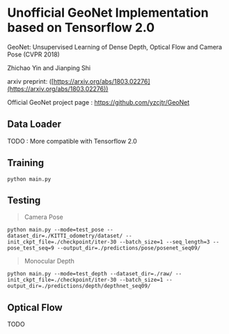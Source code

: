 # Unofficial GeoNet Implementation based on Tensorflow 2.0

GeoNet: Unsupervised Learning of Dense Depth, Optical Flow and Camera Pose (CVPR 2018)

Zhichao Yin and Jianping Shi

arxiv preprint: ([https://arxiv.org/abs/1803.02276](https://arxiv.org/abs/1803.02276))

Official GeoNet project page :
https://github.com/yzcjtr/GeoNet

## Data Loader
TODO : More compatible with Tensorflow 2.0

## Training

    python main.py

## Testing

> Camera Pose

    python main.py --mode=test_pose --dataset_dir=./KITTI_odometry/dataset/ --init_ckpt_file=./checkpoint/iter-30 --batch_size=1 --seq_length=3 --pose_test_seq=9 --output_dir=./predictions/pose/posenet_seq09/

> Monocular Depth

    python main.py --mode=test_depth --dataset_dir=./raw/ --init_ckpt_file=./checkpoint/iter-30 --batch_size=1 --output_dir=./predictions/depth/depthnet_seq09/

## Optical Flow
TODO

